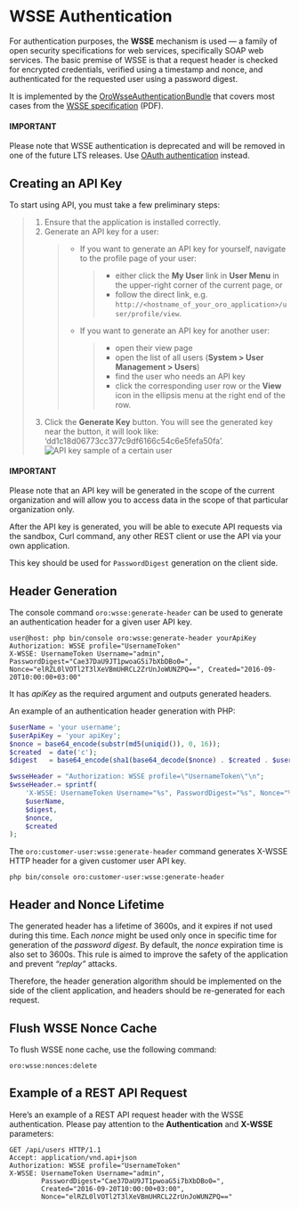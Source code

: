 <a id="web-services-api-authentication-wsse"></a>

<a id="index-0"></a>

# WSSE Authentication

For authentication purposes, the **WSSE** mechanism is used — a family of open security specifications for web services,
specifically SOAP web services. The basic premise of WSSE is that a request header is checked for encrypted credentials,
verified using a timestamp and nonce, and authenticated for the requested user using a password digest.

It is implemented by the <a href="https://github.com/oroinc/platform/tree/master/src/Oro/Bundle/WsseAuthenticationBundle" target="_blank">OroWsseAuthenticationBundle</a> that covers most cases from the <a href="http://docs.oasis-open.org/wss/2004/01/oasis-200401-wss-soap-message-security-1.0.pdf" target="_blank">WSSE specification</a> (PDF).

#### IMPORTANT
Please note that WSSE authentication is deprecated and will be removed in one of the future LTS releases.
Use [OAuth authentication](oauth.md#web-services-api-authentication-oauth) instead.

## Creating an API Key

To start using API, you must take a few preliminary steps:

> 1. Ensure that the application is installed correctly.
> 2. Generate an API key for a user:
>    > - If you want to generate an API key for yourself, navigate to the profile page of your user:
>    >   > - either click the **My User** link in **User Menu** in the upper-right corner of the current page, or
>    >   > - follow the direct link, e.g. `http://<hostname_of_your_oro_application>/user/profile/view`.
>    > - If you want to generate an API key for another user:
>    >   > - open their view page
>    >   > - open the list of all users (**System > User Management > Users**)
>    >   > - find the user who needs an API key
>    >   > - click the corresponding user row or the <i class="fa fa-eye fa-lg" aria-hidden="true"></i> **View** icon in the ellipsis menu at the right end of the row.
> 3. Click the **Generate Key** button. You will see the generated key near the button, it will look like: ‘dd1c18d06773cc377c9df6166c54c6e5fefa50fa’.
![API key sample of a certain user](img/backend/api/user_api_key_generation.png)

#### IMPORTANT
Please note that an API key will be generated in the scope of the current organization and will allow you to access data
in the scope of that particular organization only.

After the API key is generated, you will be able to execute API requests via the sandbox, Curl command, any other REST client or use the API via your own application.

This key should be used for `PasswordDigest` generation on the client side.

## Header Generation

The console command `oro:wsse:generate-header` can be used to generate an authentication header for a given user API key.

```none
user@host: php bin/console oro:wsse:generate-header yourApiKey
Authorization: WSSE profile="UsernameToken"
X-WSSE: UsernameToken Username="admin", PasswordDigest="Cae37DaU9JT1pwoaG5i7bXbDBo0=", Nonce="elRZL0lVOTl2T3lXeVBmUHRCL2ZrUnJoWUNZPQ==", Created="2016-09-20T10:00:00+03:00"
```

It has *apiKey* as the required argument and outputs generated headers.

An example of an authentication header generation with PHP:

```php
$userName = 'your username';
$userApiKey = 'your apiKey';
$nonce = base64_encode(substr(md5(uniqid()), 0, 16));
$created  = date('c');
$digest   = base64_encode(sha1(base64_decode($nonce) . $created . $userApiKey, true));

$wsseHeader = "Authorization: WSSE profile=\"UsernameToken\"\n";
$wsseHeader.= sprintf(
    'X-WSSE: UsernameToken Username="%s", PasswordDigest="%s", Nonce="%s", Created="%s"',
    $userName,
    $digest,
    $nonce,
    $created
);
```

The `oro:customer-user:wsse:generate-header` command generates X-WSSE HTTP header for a given customer user API key.

```none
php bin/console oro:customer-user:wsse:generate-header
```

## Header and Nonce Lifetime

The generated header has a lifetime of 3600s, and it expires if not used during this time.
Each *nonce* might be used only once in specific time for generation of the *password digest*.
By default, the *nonce* expiration time is also set to 3600s.
This rule is aimed to improve the safety of the application and prevent  *“replay”* attacks.

Therefore, the header generation algorithm should be implemented on the side of the client application, and headers should be re-generated for each request.

## Flush WSSE Nonce Cache

To flush WSSE none cache, use the following command:

```none
oro:wsse:nonces:delete
```

## Example of a REST API Request

Here’s an example of a REST API request header with the WSSE authentication.
Please pay attention to the **Authentication** and **X-WSSE** parameters:

```http
GET /api/users HTTP/1.1
Accept: application/vnd.api+json
Authorization: WSSE profile="UsernameToken"
X-WSSE: UsernameToken Username="admin",
        PasswordDigest="Cae37DaU9JT1pwoaG5i7bXbDBo0=",
        Created="2016-09-20T10:00:00+03:00",
        Nonce="elRZL0lVOTl2T3lXeVBmUHRCL2ZrUnJoWUNZPQ=="
```

<!-- Frontend -->
<!-- fa-bars = fa-navicon -->
<!-- Ic Tiles is used as Set As Default in saved views, and as tiles in display layout options -->
<!-- IcPencil refers to Rename in Commerce and Inline Editing in CRM -->
<!-- Check mark in the square. -->
<!-- SortDesc is also used as drop-down arrow -->
